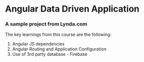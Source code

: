 # Angular Data Driven Application
### A sample project from Lynda.com
The key learnings from this course are the following:
1. Angular JS dependencies
2. Angular Routing and Application Configuration
3. Use of 3rd party database - Firebase
